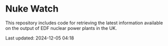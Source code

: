 # Nuke Watch

This repository includes code for retrieving the latest information available on the output of EDF nuclear power plants in the UK.

Last updated: 2024-12-05 04:18